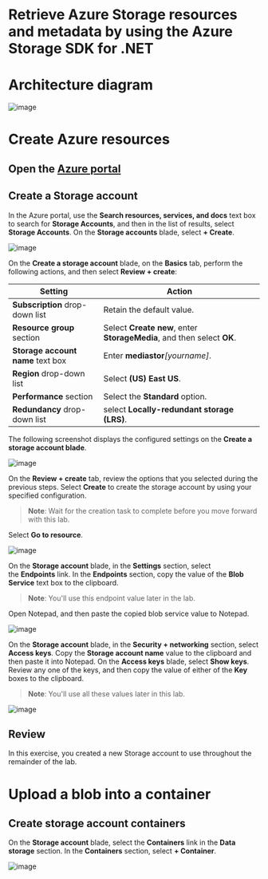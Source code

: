 # Retrieve Azure Storage resources and metadata by using the Azure Storage SDK for .NET

# Architecture diagram

![image](https://user-images.githubusercontent.com/34960418/168046380-b79754e0-cfb1-4dad-a962-3b2aec4fd990.png)


# Create Azure resources

## Open the [Azure portal](https://portal.azure.com/)

## Create a Storage account

In the Azure portal, use the **Search resources, services, and docs** text box to search for **Storage Accounts**, and then in the list of results, select **Storage Accounts**. On the **Storage accounts** blade, select **+ Create**.

![image](https://user-images.githubusercontent.com/34960418/168047219-a1a537a0-4381-4a3b-9ea4-b240dd2cc2b8.png)


On the **Create a storage account** blade, on the **Basics** tab, perform the following actions, and then select **Review + create**:

| Setting                           | Action                                                       |
| --------------------------------- | ------------------------------------------------------------ |
| **Subscription** drop-down list   | Retain the default value.                                    |
| **Resource group** section        | Select **Create new**, enter **StorageMedia**, and then select **OK**. |
| **Storage account name** text box | Enter **mediastor**_[yourname]_.                             |
| **Region** drop-down list         | Select **(US) East US**.                                     |
| **Performance** section           | Select the **Standard** option.                              |
| **Redundancy** drop-down list     | select **Locally-redundant storage (LRS)**.                  |

The following screenshot displays the configured settings on the **Create a storage account blade**.

![image](https://user-images.githubusercontent.com/34960418/168047894-45414ae3-6edb-4b0b-9e29-aa205dddb549.png)


On the **Review + create** tab, review the options that you selected during the previous steps. Select **Create** to create the storage account by using your specified configuration.

> **Note**: Wait for the creation task to complete before you move forward with this lab.

Select **Go to resource**.

![image](https://user-images.githubusercontent.com/34960418/168048294-78fe8f25-e16b-4445-ac13-ae0ffc6e9852.png)


On the **Storage account** blade, in the **Settings** section, select the **Endpoints** link. In the **Endpoints** section, copy the value of the **Blob Service** text box to the clipboard.

> **Note**: You'll use this endpoint value later in the lab.

Open Notepad, and then paste the copied blob service value to Notepad.

![image](https://user-images.githubusercontent.com/34960418/168048928-1ad503fc-e00c-4963-aab5-c740329a7bf8.png)


On the **Storage account** blade, in the **Security + networking** section, select **Access keys**. Copy the **Storage account name** value to the clipboard and then paste it into Notepad. On the **Access keys** blade, select **Show keys**. Review any one of the keys, and then copy the value of either of the **Key** boxes to the clipboard.

> **Note**: You'll use all these values later in this lab.

![image](https://user-images.githubusercontent.com/34960418/168049551-dfc954ea-e13d-4d50-901b-12f0f42b865b.png)


## Review

In this exercise, you created a new Storage account to use throughout the remainder of the lab.


# Upload a blob into a container

## Create storage account containers

On the **Storage account** blade, select the **Containers** link in the **Data storage** section. In the **Containers** section, select **+ Container**.

![image](https://user-images.githubusercontent.com/34960418/168050649-6c57119c-1e70-43c1-b3b6-200363a43c19.png)
